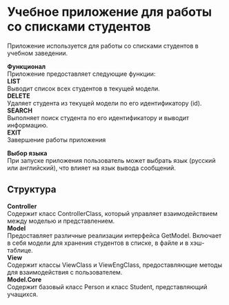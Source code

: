 # Учебное приложение для работы со списками студентов

Приложение используется для работы со списками студентов в учебном заведении.

__Функционал__  
Приложение предоставляет следующие функции:  
__LIST__  
Выводит список всех студентов в текущей модели.  
__DELETE__  
Удаляет студента из текущей модели по его идентификатору (id).  
__SEARCH__  
Выполняет поиск студента по его идентификатору и выводит информацию.  
__EXIT__  
Завершение работы приложения  

__Выбор языка__  
При запуске приложения пользователь может выбрать язык (русский или английский), что влияет на язык вывода сообщений.

## Структура  
__Controller__  
Cодержит класс ControllerClass, который управляет взаимодействием между моделью и представлением.  
__Model__  
Предоставляет различные реализации интерфейса GetModel. Включает в себя модели для хранения студентов в списке, в файле и в хэш-таблице.  
__View__  
Содержит классы ViewClass и ViewEngClass, предоставляющие методы для взаимодействия с пользователем.  
__Model.Core__  
Содержит базовый класс Person и класс Student, представляющий учащихся.
